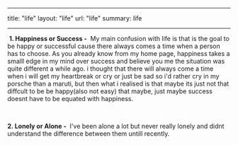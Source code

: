  ---
title: "life"
layout: "life"
url: "life"
summary: life

---
  &#8203;
  **1. Happiness or Success -**
  &#8203;
  My main confusion with life is that is the goal to be happy or successful cause there always comes a time when a person has to choose.  As you already know from my home page, happiness takes a smalll edge in my mind over success and believe you me the situation was quite different a while ago. i thought that there will always come a time when i will get my heartbreak or cry or just be sad so i'd rather cry in my porsche than a maruti, but then what i realised is that maybe its just not that diffcult to be be happy(also not easy) that maybe, just maybe success doesnt have to be equated with happiness. 

  &#8203;

**2. Lonely or Alone -**
  &#8203;
  I've been alone a lot but never really lonely and didnt understand the difference between them untill recently. 


